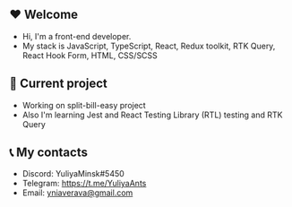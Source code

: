 
## :heart: Welcome

- Hi, I'm a front-end developer. 
- My stack is JavaScript, TypeScript, React, Redux toolkit, RTK Query, React Hook Form, HTML, CSS/SCSS

## :pushpin: Current project

- Working on split-bill-easy project 
- Also I'm learning Jest and React Testing Library (RTL) testing and RTK Query

## :telephone_receiver: My contacts

- Discord: YuliyaMinsk#5450
- Telegram: https://t.me/YuliyaAnts
- Email: yniaverava@gmail.com
